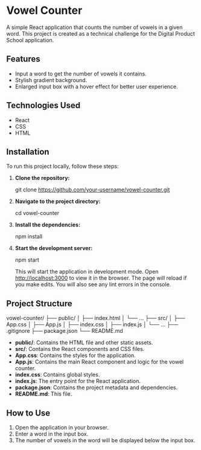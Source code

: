 
# Vowel Counter

A simple React application that counts the number of vowels in a given word. This project is created as a technical challenge for the Digital Product School application.

## Features

- Input a word to get the number of vowels it contains.
- Stylish gradient background.
- Enlarged input box with a hover effect for better user experience.

## Technologies Used

- React
- CSS
- HTML

## Installation

To run this project locally, follow these steps:

1. **Clone the repository:**

   git clone https://github.com/your-username/vowel-counter.git

2. **Navigate to the project directory:**

   cd vowel-counter

3. **Install the dependencies:**

   npm install

4. **Start the development server:**

   npm start

   This will start the application in development mode.
   Open [http://localhost:3000](http://localhost:3000) to view it in the browser. The page will reload if you make edits. You will also see any lint errors in the console.

## Project Structure

vowel-counter/
├── public/
│   ├── index.html
│   └── ...
├── src/
│   ├── App.css
│   ├── App.js
│   ├── index.css
│   ├── index.js
│   └── ...
├── .gitignore
├── package.json
└── README.md

- **public/**: Contains the HTML file and other static assets.
- **src/**: Contains the React components and CSS files.
- **App.css**: Contains the styles for the application.
- **App.js**: Contains the main React component and logic for the vowel counter.
- **index.css**: Contains global styles.
- **index.js**: The entry point for the React application.
- **package.json**: Contains the project metadata and dependencies.
- **README.md**: This file.

## How to Use

1. Open the application in your browser.
2. Enter a word in the input box.
3. The number of vowels in the word will be displayed below the input box.


